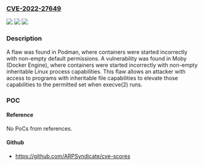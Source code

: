 ### [CVE-2022-27649](https://cve.mitre.org/cgi-bin/cvename.cgi?name=CVE-2022-27649)
![](https://img.shields.io/static/v1?label=Product&message=podman&color=blue)
![](https://img.shields.io/static/v1?label=Version&message=Affects%20all%20versions%20before%20v4.0.3%2C%20Fixed%20in%20-%20v4.0.3%20&color=brightgreen)
![](https://img.shields.io/static/v1?label=Vulnerability&message=CWE-276%20-%20Incorrect%20Default%20Permissions&color=brightgreen)

### Description

A flaw was found in Podman, where containers were started incorrectly with non-empty default permissions. A vulnerability was found in Moby (Docker Engine), where containers were started incorrectly with non-empty inheritable Linux process capabilities. This flaw allows an attacker with access to programs with inheritable file capabilities to elevate those capabilities to the permitted set when execve(2) runs.

### POC

#### Reference
No PoCs from references.

#### Github
- https://github.com/ARPSyndicate/cve-scores

